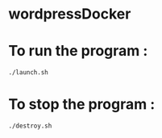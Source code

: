 # wordpressDocker
# To run the program : 
```./launch.sh```
# To stop the program : 
```./destroy.sh```
